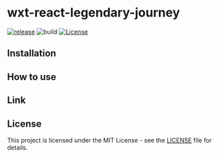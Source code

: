 # wxt-react-legendary-journey

[![release](https://badgen.net/github/release/ormwish/wxt-react-legendary-journey)](https://github.com/ormwish/wxt-react-legendary-journey/releases/)
![build](https://github.com/ormwish/wxt-react-legendary-journey/workflows/Build/badge.svg)
[![License](https://img.shields.io/badge/license-MIT-blue.svg)](https://opensource.org/licenses/MIT)



## Installation

<!-- [<img src="./docs/images/store/chrome-web-store.png" alt="Available in the Chrome Web Store" width="248" />](https://chromewebstore.google.com/...) -->
<!-- [<img src="./docs/images/store/firefox-add-ons.png" alt="Firefox Browser ADD-ONS" width="248" />](https://addons.mozilla.org/...) -->
<!-- [<img src="./docs/images/store/microsoft.webp" alt="Microsoft Edge Addons" width="248" />](https://microsoftedge.microsoft.com/...) -->

## How to use

## Link

## License

This project is licensed under the MIT License - see the [LICENSE](LICENSE) file for details.

